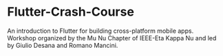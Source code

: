 # Flutter-Crash-Course
An introduction to Flutter for building cross-platform mobile apps. Workshop organized by the Mu Nu Chapter of IEEE-Eta Kappa Nu and led by Giulio Desana and Romano Mancini. 

